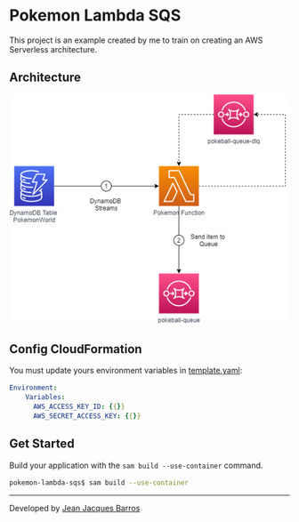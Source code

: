 # Pokemon Lambda SQS

This project is an example created by me to train on creating an AWS Serverless architecture.

## Architecture

![Architecture Diagram](./docs/Diagram.png)

## Config CloudFormation

You must update yours environment variables in [template.yaml](template.yaml):

``` yaml
Environment:
    Variables:
      AWS_ACCESS_KEY_ID: {{}}
      AWS_SECRET_ACCESS_KEY: {{}} 
```

## Get Started 

Build your application with the `sam build --use-container` command.

```bash
pokemon-lambda-sqs$ sam build --use-container
```

--- 
Developed by [Jean Jacques Barros](https://github.com/jjeanjacques10/)
